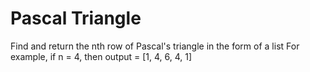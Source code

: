 # Pascal Triangle

Find and return the nth row of Pascal's triangle in the form of a list
For example, if n = 4, then output = [1, 4, 6, 4, 1]

